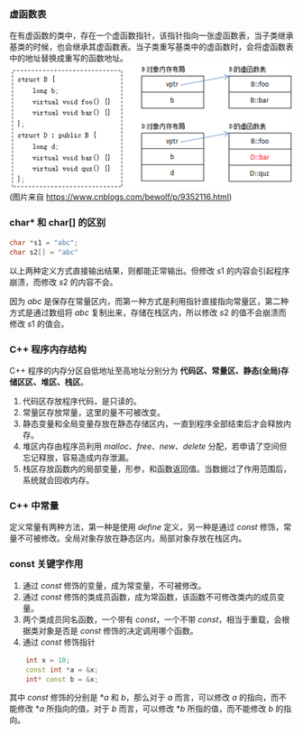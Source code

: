 ### 虚函数表
在有虚函数的类中，存在一个虚函数指针，该指针指向一张虚函数表，当子类继承基类的时候，也会继承其虚函数表。当子类重写基类中的虚函数时，会将虚函数表中的地址替换成重写的函数地址。
![](虚函数表.png)   
(图片来自 https://www.cnblogs.com/bewolf/p/9352116.html)

### char* 和 char[] 的区别
```cpp
char *s1 = "abc";
char s2[] = "abc"
```
以上两种定义方式直接输出结果，则都能正常输出。但修改 $s1$ 的内容会引起程序崩溃，而修改 $s2$ 的内容不会。

因为 $abc$ 是保存在常量区内，而第一种方式是利用指针直接指向常量区，第二种方式是通过数组将 $abc$ 复制出来，存储在栈区内，所以修改 $s2$ 的值不会崩溃而修改 $s1$ 的值会。

### C++ 程序内存结构
C++ 程序的内存分区自低地址至高地址分别分为 **代码区、常量区、静态(全局)存储区区、堆区、栈区**。
1. 代码区存放程序代码，是只读的。
2. 常量区存放常量，这里的量不可被改变。
3. 静态变量和全局变量存放在静态存储区内，一直到程序全部结束后才会释放内存。
4. 堆区内存由程序员利用 $malloc、free、new、delete$ 分配，若申请了空间但忘记释放，容易造成内存泄漏。
5. 栈区存放函数内的局部变量，形参，和函数返回值。当数据过了作用范围后，系统就会回收内存。

### C++ 中常量
定义常量有两种方法，第一种是使用 $define$ 定义，另一种是通过 $const$ 修饰，常量不可被修改。全局对象存放在静态区内，局部对象存放在栈区内。

### const 关键字作用
1. 通过 $const$ 修饰的变量，成为常变量，不可被修改。
2. 通过 $const$ 修饰的类成员函数，成为常函数，该函数不可修改类内的成员变量。
3. 两个类成员同名函数，一个带有 $const$，一个不带 $const$，相当于重载，会根据类对象是否是 $const$ 修饰的决定调用哪个函数。
4. 通过 $const$ 修饰指针
```cpp
    int x = 10;
    const int *a = &x;
    int* const b = &x;
```
其中 $const$ 修饰的分别是 $*a$ 和 $b$，那么对于 $a$ 而言，可以修改 $a$ 的指向，而不能修改 $*a$ 所指向的值，对于 $b$ 而言，可以修改 $*b$ 所指的值，而不能修改 $b$ 的指向。

